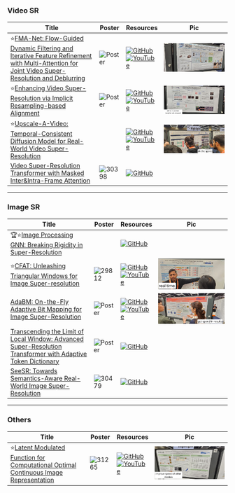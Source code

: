 ### Video SR
|Title|Poster|Resources|Pic|
|------|------|------|------|
| ⭐[FMA-Net: Flow-Guided Dynamic Filtering and Iterative Feature Refinement with Multi-Attention for Joint Video Super-Resolution and Deblurring ](https://openaccess.thecvf.com/content/CVPR2024/html/Youk_FMA-Net_Flow-Guided_Dynamic_Filtering_and_Iterative_Feature_Refinement_with_Multi-Attention_CVPR_2024_paper.html)| ![Poster](https://cvpr.thecvf.com/media/PosterPDFs/CVPR%202024/31426.png?t=1717379816.714765) | [![GitHub](https://img.shields.io/github/stars/KAIST-VICLab/FMA-Net?style=social)](https://github.com/KAIST-VICLab/FMA-Net) <br> [![YouTube](https://img.shields.io/badge/YouTube-%23FF0000.svg?style=for-the-badge&logo=YouTube&logoColor=white)](https://www.youtube.com/watch?v=G6qqJXztJDM) | ![Pic](https://github.com/HeChengHui/CVPR2024/blob/main/Papers/Topics/Super-Resolution/assets/WhatsApp%20Image%202024-07-03%20at%2015.30.02.jpeg)
| ⭐[Enhancing Video Super-Resolution via Implicit Resampling-based Alignment ](https://openaccess.thecvf.com/content/CVPR2024/html/Xu_Enhancing_Video_Super-Resolution_via_Implicit_Resampling-based_Alignment_CVPR_2024_paper.html)| ![Poster](https://cvpr.thecvf.com/media/PosterPDFs/CVPR%202024/30027.png?t=1716732528.071497) | [![GitHub](https://img.shields.io/github/stars/kai422/IART?style=social)](https://github.com/kai422/IART) <br> [![YouTube](https://img.shields.io/badge/YouTube-%23FF0000.svg?style=for-the-badge&logo=YouTube&logoColor=white)](https://www.youtube.com/watch?v=ANdgX-erbzI) | ![Pic](https://github.com/HeChengHui/CVPR2024/blob/main/Papers/Topics/Super-Resolution/assets/WhatsApp%20Image%202024-07-03%20at%2015.06.16.jpeg)
| ⭐[Upscale-A-Video: Temporal-Consistent Diffusion Model for Real-World Video Super-Resolution](https://openaccess.thecvf.com/content/CVPR2024/html/Zhou_Upscale-A-Video_Temporal-Consistent_Diffusion_Model_for_Real-World_Video_Super-Resolution_CVPR_2024_paper.html) | | [![GitHub](https://img.shields.io/github/stars/sczhou/Upscale-A-Video?style=social)](https://github.com/sczhou/Upscale-A-Video) <br> [![YouTube](https://img.shields.io/badge/YouTube-%23FF0000.svg?style=for-the-badge&logo=YouTube&logoColor=white)](https://www.youtube.com/watch?v=b9J3lqiKnLM) | ![Pic](https://github.com/HeChengHui/CVPR2024/blob/main/Papers/Topics/Super-Resolution/assets/WhatsApp%20Image%202024-07-03%20at%2015.01.14.jpeg)
| [Video Super-Resolution Transformer with Masked Inter&Intra-Frame Attention ](https://openaccess.thecvf.com/content/CVPR2024/html/Zhou_Video_Super-Resolution_Transformer_with_Masked_InterIntra-Frame_Attention_CVPR_2024_paper.html)| ![30398](https://github.com/HeChengHui/CVPR2024/assets/84503515/839fd221-e15d-4480-b8b3-e9b31d9e79f7)| [![GitHub](https://img.shields.io/github/stars/LabShuHangGU/MIA-VSR?style=social)](https://github.com/LabShuHangGU/MIA-VSR)

---

### Image SR
|Title|Poster|Resources|Pic|
|------|------|------|------|
| 🏆⭐[Image Processing GNN: Breaking Rigidity in Super-Resolution ](https://openaccess.thecvf.com/content/CVPR2024/html/Tian_Image_Processing_GNN_Breaking_Rigidity_in_Super-Resolution_CVPR_2024_paper.html)||[![GitHub](https://img.shields.io/github/stars/huawei-noah/Efficient-Computing?style=social)](https://github.com/huawei-noah/Efficient-Computing/tree/master/LowLevel/IPG)
| ⭐[CFAT: Unleashing Triangular Windows for Image Super-resolution ](https://openaccess.thecvf.com/content/CVPR2024/html/Ray_CFAT_Unleashing_Triangular_Windows_for_Image_Super-resolution_CVPR_2024_paper.html)|![29812](https://github.com/HeChengHui/CVPR2024/assets/84503515/e43f2b87-6b68-449b-ab81-676207f3ac55)| [![GitHub](https://img.shields.io/github/stars/rayabhisek123/CFAT?style=social)](https://github.com/rayabhisek123/CFAT) <br> [![YouTube](https://img.shields.io/badge/YouTube-%23FF0000.svg?style=for-the-badge&logo=YouTube&logoColor=white)](https://www.youtube.com/watch?v=cv5mDkP1OuQ)|![Pic](https://github.com/HeChengHui/CVPR2024/blob/main/Papers/Topics/Super-Resolution/assets/WhatsApp%20Image%202024-07-11%20at%2001.09.02.jpeg)
| [AdaBM: On-the-Fly Adaptive Bit Mapping for Image Super-Resolution ](https://openaccess.thecvf.com/content/CVPR2024/html/Hong_AdaBM_On-the-Fly_Adaptive_Bit_Mapping_for_Image_Super-Resolution_CVPR_2024_paper.html)| ![Poster](https://cvpr.thecvf.com/media/PosterPDFs/CVPR%202024/31488.png?t=1717331866.7427652) | [![GitHub](https://img.shields.io/github/stars/Cheeun/AdaBM?style=social)](https://github.com/Cheeun/AdaBM) <br> [![YouTube](https://img.shields.io/badge/YouTube-%23FF0000.svg?style=for-the-badge&logo=YouTube&logoColor=white)](https://www.youtube.com/watch?v=yzi2nXaFkdc) | ![Pic](https://github.com/HeChengHui/CVPR2024/blob/main/Papers/Topics/Super-Resolution/assets/WhatsApp%20Image%202024-07-03%20at%2015.23.28.jpeg)
| [Transcending the Limit of Local Window: Advanced Super-Resolution Transformer with Adaptive Token Dictionary ](https://openaccess.thecvf.com/content/CVPR2024/html/Zhang_Transcending_the_Limit_of_Local_Window_Advanced_Super-Resolution_Transformer_with_CVPR_2024_paper.html)| ![Poster](https://cvpr.thecvf.com/media/PosterPDFs/CVPR%202024/31295.png?t=1716967984.57605) | [![GitHub](https://img.shields.io/github/stars/LabShuHangGU/Adaptive-Token-Dictionary?style=social)](https://github.com/LabShuHangGU/Adaptive-Token-Dictionary)
| [SeeSR: Towards Semantics-Aware Real-World Image Super-Resolution ](https://openaccess.thecvf.com/content/CVPR2024/html/Wu_SeeSR_Towards_Semantics-Aware_Real-World_Image_Super-Resolution_CVPR_2024_paper.html)| ![30479](https://github.com/HeChengHui/CVPR2024/assets/84503515/df4b52d2-0738-4a51-9c39-6002aaa03a7d)| [![GitHub](https://img.shields.io/github/stars/cswry/SeeSR?style=social)](https://github.com/cswry/SeeSR)

---

### Others
|Title|Poster|Resources|Pic|
|------|------|------|------|
| ⭐[Latent Modulated Function for Computational Optimal Continuous Image Representation ](https://openaccess.thecvf.com/content/CVPR2024/html/He_Latent_Modulated_Function_for_Computational_Optimal_Continuous_Image_Representation_CVPR_2024_paper.html)| ![31265](https://github.com/HeChengHui/CVPR2024/assets/84503515/d5ea3e7d-0200-401e-b34d-34645d465e0f)| [![GitHub](https://img.shields.io/github/stars/HeZongyao/LMF?style=social)](https://github.com/HeZongyao/LMF) <br> [![YouTube](https://img.shields.io/badge/YouTube-%23FF0000.svg?style=for-the-badge&logo=YouTube&logoColor=white)](https://www.youtube.com/watch?v=BwO4s49aUuw)| ![Pic](https://github.com/HeChengHui/CVPR2024/blob/main/Papers/Topics/Super-Resolution/assets/WhatsApp%20Image%202024-07-11%20at%2000.22.45.jpeg)
